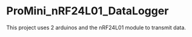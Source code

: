 # ProMini_nRF24L01_DataLogger

This project uses 2 arduinos and the nRF24L01 module to transmit data.

